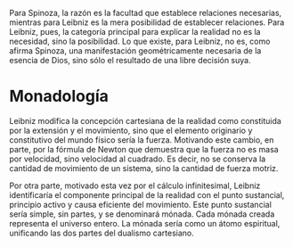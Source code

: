 Para Spinoza, la razón es la facultad que establece relaciones necesarias, mientras para Leibniz es la mera posibilidad de establecer relaciones. Para Leibniz, pues, la categoría principal para explicar la realidad no es la necesidad, sino la posibilidad. Lo que existe, para Leibniz, no es, como afirma Spinoza, una manifestación geométricamente necesaria de la esencia de Dios, sino sólo el resultado de una libre decisión suya. 


# Monadología


Leibniz modifica la concepción cartesiana de la realidad como constituida por la extensión y el movimiento, sino que el elemento originario y constitutivo del mundo físico sería la fuerza. Motivando este cambio, en parte, por la fórmula de Newton que demuestra que la fuerza no es masa por velocidad, sino velocidad al cuadrado. Es decir, no se conserva la cantidad de movimiento de un sistema, sino la cantidad de fuerza motriz.

Por otra parte, motivado esta vez por el cálculo infinitesimal, Leibniz identificaría el componente principal de la realidad con el punto sustancial, principio activo y causa eficiente del movimiento. Este punto sustancial sería simple, sin partes, y se denominará mónada. Cada mónada creada representa el universo entero. La mónada sería como un átomo espiritual, unificando las dos partes del dualismo cartesiano.